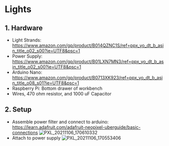 # Lights
## 1. Hardware
* Light Strands: https://www.amazon.com/gp/product/B014QZNC1S/ref=ppx_yo_dt_b_asin_title_o02_s00?ie=UTF8&psc=1
* Power Supply: https://www.amazon.com/gp/product/B01LXN7MN3/ref=ppx_yo_dt_b_asin_title_o02_s00?ie=UTF8&psc=1
* Arduino Nano: https://www.amazon.com/gp/product/B0713XK923/ref=ppx_yo_dt_b_asin_title_o08_s01?ie=UTF8&psc=1 
* Raspberry Pi: Bottom drawer of workbench
* Wires, 470 ohm resistor, and 1000 uF Capacitor

## 2. Setup
* Assemble power filter and connect to arduino: https://learn.adafruit.com/adafruit-neopixel-uberguide/basic-connections
![PXL_20211106_170610332](https://user-images.githubusercontent.com/4064492/140619313-5f5bcc7c-cb24-4e38-aea7-a4d8cb5275af.jpg)
* Attach to power supply
![PXL_20211106_170553406](https://user-images.githubusercontent.com/4064492/140619410-cb33d329-4d0f-4f5e-8866-9e0698174828.jpg)




